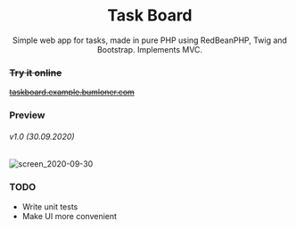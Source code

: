 <div align="center">
	<h1>Task Board</h1>
	Simple web app for tasks, made in pure PHP using RedBeanPHP, Twig and Bootstrap. Implements MVC.
</div>


<strike>

### Try it online

<a href="http://taskboard.example.bumloner.com">taskboard.example.bumloner.com</a>

</strike>


### Preview

###### v1.0 (30.09.2020)

![screen_2020-09-30](https://user-images.githubusercontent.com/1931436/94722836-0df93600-0382-11eb-8439-2bce8389f087.png)


### TODO

- Write unit tests
- Make UI more convenient

